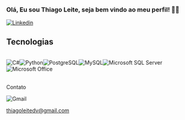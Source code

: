 

### Olá, Eu sou Thiago Leite, seja bem vindo ao meu perfil! 👋🏼

[![Linkedin](https://img.shields.io/badge/LinkedIn-0077B5?style=for-the-badge&logo=linkedin&logoColor=white)](https://www.linkedin.com/in/thiagoleiteprogramadorcnccadcam/)



## Tecnologias

<div style="display: inline_block"><br/>
<img align="center" alt="C#" src="https://img.shields.io/badge/C%23-239120?style=for-the-badge&logo=c-sharp&logoColor=white"/><img align="center" alt="Python" src="https://img.shields.io/badge/Python-3776AB?style=for-the-badge&logo=python&logoColor=white"/><img align="center" alt="PostgreSQL" src="https://img.shields.io/badge/PostgreSQL-316192?style=for-the-badge&logo=postgresql&logoColor=white"/><img align="center" alt="MySQL" src="https://img.shields.io/badge/MySQL-00000F?style=for-the-badge&logo=mysql&logoColor=white"/><img align="center" alt="Microsoft SQL Server" src="https://img.shields.io/badge/Microsoft%20SQL%20Server-CC2927?style=for-the-badge&logo=microsoft-sql-server&logoColor=white"/><img align="center" alt="Microsoft Office" src="https://img.shields.io/badge/Microsoft%20Office-D83B01?style=for-the-badge&logo=microsoft-office&logoColor=white"/> </div><br/>

Contato 

![Gmail](https://img.shields.io/badge/Gmail-D14836?style=for-the-badge&logo=gmail&logoColor=white) 

thiagoleitedv@gmail.com

